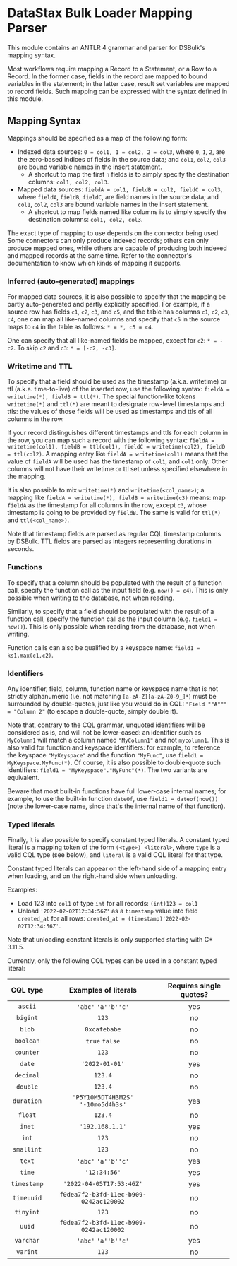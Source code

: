 # DataStax Bulk Loader Mapping Parser

This module contains an ANTLR 4 grammar and parser for DSBulk's mapping syntax.

Most workflows require mapping a Record to a Statement, or a Row to a Record. In the former case,
fields in the record are mapped to bound variables in the statement; in the latter case, result
set variables are mapped to record fields. Such mapping can be expressed with the syntax defined
in this module.

## Mapping Syntax
    
Mappings should be specified as a map of the following form:

- Indexed data sources: `0 = col1, 1 = col2, 2 = col3`, where `0`, `1`, `2`, are the zero-based 
  indices of fields in the source data; and `col1`, `col2`, `col3` are bound variable names in the 
  insert statement.
    - A shortcut to map the first `n` fields is to simply specify the destination columns: 
    `col1, col2, col3`.
- Mapped data sources: `fieldA = col1, fieldB = col2, fieldC = col3`, where `fieldA`, `fieldB`, 
  `fieldC`, are field names in the source data; and `col1`, `col2`, `col3` are bound variable names 
  in the insert statement.
    - A shortcut to map fields named like columns is to simply specify the destination columns: 
    `col1, col2, col3`.

The exact type of mapping to use depends on the connector being used. Some connectors can only 
produce indexed records; others can only produce mapped ones, while others are capable of producing 
both indexed and mapped records at the same time. Refer to the connector's documentation to know 
which kinds of mapping it supports.

### Inferred (auto-generated) mappings

For mapped data sources, it is also possible to specify that the mapping be partly auto-generated
and partly explicitly specified. For example, if a source row has fields `c1`, `c2`, `c3`, and `c5`,
and the table has columns `c1`, `c2`, `c3`, `c4`, one can map all like-named columns and specify
that `c5` in the source maps to `c4` in the table as follows: `* = *, c5 = c4`.

One can specify that all like-named fields be mapped, except for `c2`: `* = -c2`. To skip `c2` and
`c3`: `* = [-c2, -c3]`.

### Writetime and TTL

To specify that a field should be used as the timestamp (a.k.a. writetime) or ttl (a.k.a.
time-to-live) of the inserted row, use the following syntax: `fieldA = writetime(*), fieldB =
ttl(*)`. The special function-like tokens `writetime(*)` and `ttl(*)` are meant to designate
row-level timestamps and ttls: the values of those fields will be used as timestamps and ttls of all
columns in the row.

If your record distinguishes different timestamps and ttls for each column in the row, you can map
such a record with the following syntax: `fieldA = writetime(col1), fieldB = ttl(col1), fieldC =
writetime(col2), fieldD = ttl(col2)`. A mapping entry like `fieldA = writetime(col1)` means that the
value of `fieldA` will be used has the timestamp of `col1`, and `col1` only. Other columns will not
have their writetime or ttl set unless specified elsewhere in the mapping.

It is also possible to mix `writetime(*)` and `writetime(<col_name>)`; a mapping like `fieldA =
writetime(*), fieldB = writetime(c3)` means: map `fieldA` as the timestamp for all columns in the
row, except `c3`, whose timestamp is going to be provided by `fieldB`. The same is valid for
`ttl(*)` and `ttl(<col_name>)`.

Note that timestamp fields are parsed as regular CQL timestamp columns by DSBulk. TTL fields are 
parsed as integers representing durations in seconds.

### Functions

To specify that a column should be populated with the result of a function call, specify the 
function call as the input field (e.g. `now() = c4`). This is only possible when writing to the
database, not when reading. 

Similarly, to specify that a field should be populated with the result of a function call, specify 
the function call as the input column (e.g. `field1 = now()`). This is only possible when reading
from the database, not when writing. 

Function calls can also be qualified by a keyspace name: `field1 = ks1.max(c1,c2)`.

### Identifiers

Any identifier, field, column, function name or keyspace name that is not strictly alphanumeric
(i.e. not matching `[a-zA-Z][a-zA-Z0-9_]*`) must be surrounded by double-quotes, just like you would
do in CQL: `"Field ""A""" = "Column 2"` (to escape a double-quote, simply double it).

Note that, contrary to the CQL grammar, unquoted identifiers will be considered as is, and will not
be lower-cased: an identifier such as `MyColumn1` will match a column named `"MyColumn1"` and not
`mycolumn1`. This is also valid for function and keyspace identifiers: for example, to reference the
keyspace `"MyKeyspace"` and the function `"MyFunc"`, use `field1 = MyKeyspace.MyFunc(*)`.  Of
course, it is also possible to double-quote such identifiers: `field1 = "MyKeyspace"."MyFunc"(*)`.
The two variants are equivalent.

Beware that most built-in functions have full lower-case internal names; for example, to use the
built-in function `dateOf`, use `field1 = dateof(now())` (note the lower-case name, since that's the
internal name of that function).

### Typed literals

Finally, it is also possible to specify constant typed literals. A constant typed literal is a
mapping token of the form `(<type>) <literal>`, where `type` is a valid CQL type (see below), and
`literal` is a valid CQL literal for that type. 

Constant typed literals can appear on the left-hand side of a mapping entry when loading, and on the
right-hand side when unloading.

Examples:

* Load 123 into `col1` of type `int` for all records: `(int)123 = col1`
* Unload `'2022-02-02T12:34:56Z'` as a `timestamp` value into field `created_at` for all rows:
  `created_at = (timestamp)'2022-02-02T12:34:56Z'`.

Note that unloading constant literals is only supported starting with C* 3.11.5.

Currently, only the following CQL types can be used in a constant typed literal:

|  CQL type   |          Examples of literals          | Requires single quotes? |
|:-----------:|:--------------------------------------:|:-----------------------:|
|   `ascii`   |          `'abc'` `'a''b''c'`           |           yes           |
|  `bigint`   |                 `123`                  |           no            |
|   `blob`    |              `0xcafebabe`              |           no            |
|  `boolean`  |             `true` `false`             |           no            |
|  `counter`  |                 `123`                  |           no            |
|   `date`    |             `'2022-01-01'`             |           yes           |
|  `decimal`  |                `123.4`                 |           no            |
|  `double`   |                `123.4`                 |           no            |
| `duration`  |  `'P5Y10M5DT4H3M2S'` `'-10mo5d4h3s'`   |           yes           |
|   `float`   |                `123.4`                 |           no            |
|   `inet`    |            `'192.168.1.1'`             |           yes           |
|    `int`    |                 `123`                  |           no            |
| `smallint`  |                 `123`                  |           no            |
|   `text`    |          `'abc'` `'a''b''c'`           |           yes           |
|   `time`    |              `'12:34:56'`              |           yes           |
| `timestamp` |        `'2022-04-05T17:53:46Z'`        |           yes           |
| `timeuuid`  | `f0dea7f2-b3fd-11ec-b909-0242ac120002` |           no            |
|  `tinyint`  |                 `123`                  |           no            |
|   `uuid`    | `f0dea7f2-b3fd-11ec-b909-0242ac120002` |           no            |
|  `varchar`  |          `'abc'` `'a''b''c'`           |           yes           |
|  `varint`   |                 `123`                  |           no            |
